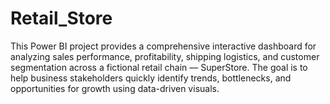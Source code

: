 # Retail_Store
This Power BI project provides a comprehensive interactive dashboard for analyzing sales performance, profitability, shipping logistics, and customer segmentation across a fictional retail chain — SuperStore. The goal is to help business stakeholders quickly identify trends, bottlenecks, and opportunities for growth using data-driven visuals.
